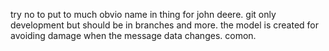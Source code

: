 try no to put to much obvio name in thing for john deere.
git only development but should be in branches and more.
the model is created for avoiding damage when the message data changes. comon.